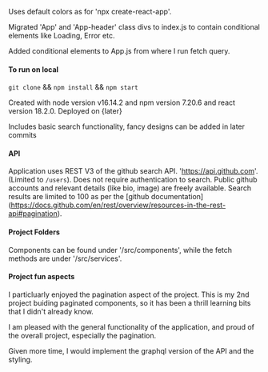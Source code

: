 Uses default colors as for 'npx create-react-app'.

Migrated 'App' and 'App-header' class divs to index.js to contain conditional elements like Loading, Error etc.

Added conditional elements to App.js from where I run fetch query.


#### To run on local

``` git clone ``` && ``` npm install ``` && ``` npm start ```

Created with node version v16.14.2 and npm version 7.20.6 and react version 18.2.0.
Deployed on {later}

Includes basic search functionality, fancy designs can be added in later commits

#### API

Application uses REST V3 of the github search API. 'https://api.github.com'. (Limited to ``` /users ```).
Does not require authentication to search. Public github accounts and relevant details (like bio, image) are freely available. Search results are limited to 100 as per the [github documentation] (https://docs.github.com/en/rest/overview/resources-in-the-rest-api#pagination).

#### Project Folders
Components can be found under '/src/components', while the fetch methods are under '/src/services'.

#### Project fun aspects

I particluarly enjoyed the pagination aspect of the project. This is my 2nd project buiding paginated components, so it has been a thrill learning bits that I didn't already know.

I am pleased with the general functionality of the application, and proud of the overall project, especially the pagination.

Given more time, I would implement the graphql version of the API and the styling.
